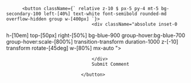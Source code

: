           <button className={` relative z-10 $ px-5 py-4 mt-5 bg-secondary-100 left-[40%] text-white font-semibold rounded-md  overflow-hidden group w-[400px] `}>
                                    <div className="absolute inset-0 
            
h-[10em]   top-[50px] right-[50%] bg-blue-900 group-hover:bg-blue-700 group-hover:scale-[800%]
transition-transform duration-1000 z-[-10] transform rotate-[45deg] w-[80%] mx-auto ">

                                    </div>
                                    Submit Comment

                                </button>